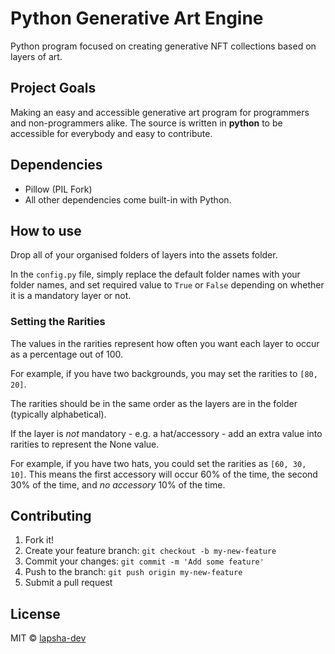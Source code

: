 # Python Generative Art Engine

Python program focused on creating generative NFT collections based on layers of art. 

## Project Goals

Making an easy and accessible generative art program for programmers and non-programmers alike. 
The source is written in **python** to be accessible for everybody and easy to contribute.


## Dependencies
* Pillow (PIL Fork)
* All other dependencies come built-in with Python.

## How to use

Drop all of your organised folders of layers into the assets folder.

In the `config.py` file, simply replace the default folder names with your folder names,
and set required value to `True` or `False` depending on whether it is a mandatory layer or not.

### Setting the Rarities

The values in the rarities represent how often you want each layer to occur as a percentage out of 100.

For example, if you have two backgrounds, you may set the rarities to `[80, 20]`. 

The rarities should be in the same order as the layers are in the folder (typically alphabetical).

If the layer is *not* mandatory - e.g. a hat/accessory - add an extra value into rarities to represent the None value.

For example, if you have two hats, you could set the rarities as `[60, 30, 10]`. This means the first accessory will occur 60% of the time, the second 30% of the time, and *no accessory* 10% of the time.

## Contributing

1.  Fork it!
2.  Create your feature branch: `git checkout -b my-new-feature`
3.  Commit your changes: `git commit -m 'Add some feature'`
4.  Push to the branch: `git push origin my-new-feature`
5.  Submit a pull request

## License
MIT © [lapsha-dev](https://github.com/lapsha-dev)